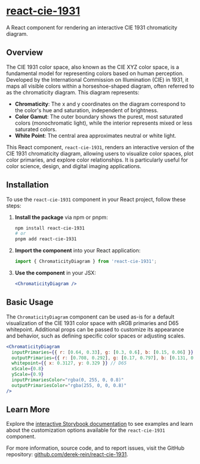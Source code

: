 # [react-cie-1931](https://derek-rein.github.io/react-cie-1931/)

A React component for rendering an interactive CIE 1931 chromaticity diagram.

## Overview

The CIE 1931 color space, also known as the CIE XYZ color space, is a fundamental model for representing colors based on human perception. Developed by the International Commission on Illumination (CIE) in 1931, it maps all visible colors within a horseshoe-shaped diagram, often referred to as the chromaticity diagram. This diagram represents:

- **Chromaticity**: The x and y coordinates on the diagram correspond to the color's hue and saturation, independent of brightness.
- **Color Gamut**: The outer boundary shows the purest, most saturated colors (monochromatic light), while the interior represents mixed or less saturated colors.
- **White Point**: The central area approximates neutral or white light.

This React component, `react-cie-1931`, renders an interactive version of the CIE 1931 chromaticity diagram, allowing users to visualize color spaces, plot color primaries, and explore color relationships. It is particularly useful for color science, design, and digital imaging applications.

## Installation

To use the `react-cie-1931` component in your React project, follow these steps:

1. **Install the package** via npm or pnpm:
   ```bash
   npm install react-cie-1931
   # or
   pnpm add react-cie-1931
   ```

2. **Import the component** into your React application:
   ```jsx
   import { ChromaticityDiagram } from 'react-cie-1931';
   ```

3. **Use the component** in your JSX:
   ```jsx
   <ChromaticityDiagram />
   ```

## Basic Usage

The `ChromaticityDiagram` component can be used as-is for a default visualization of the CIE 1931 color space with sRGB primaries and D65 whitepoint. Additional props can be passed to customize its appearance and behavior, such as defining specific color spaces or adjusting scales.

```jsx
<ChromaticityDiagram
  inputPrimaries={{ r: [0.64, 0.33], g: [0.3, 0.6], b: [0.15, 0.06] }} // sRGB
  outputPrimaries={{ r: [0.708, 0.292], g: [0.17, 0.797], b: [0.131, 0.046] }} // DCI-P3
  whitepoint={{ x: 0.3127, y: 0.329 }} // D65
  xScale={0.8}
  yScale={0.9}
  inputPrimariesColor="rgba(0, 255, 0, 0.8)"
  outputPrimariesColor="rgba(255, 0, 0, 0.8)"
/>
```

## Learn More

Explore the [interactive Storybook documentation](https://derek-rein.github.io/react-cie-1931/) to see examples and learn about the customization options available for the `react-cie-1931` component.

For more information, source code, and to report issues, visit the GitHub repository: [github.com/derek-rein/react-cie-1931](https://github.com/derek-rein/react-cie-1931).
